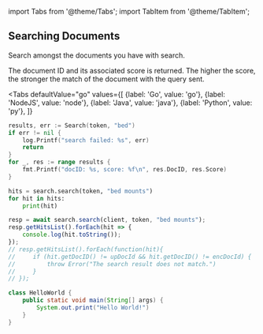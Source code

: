import Tabs from '@theme/Tabs';
import TabItem from '@theme/TabItem';

## Searching Documents

Search amongst the documents you have with search.

The document ID and its associated score is returned. The higher the score, the stronger the match of the document with the query sent.

<Tabs
  defaultValue="go"
  values={[
      {label: 'Go', value: 'go'},
      {label: 'NodeJS', value: 'node'},
      {label: 'Java', value: 'java'},
      {label: 'Python', value: 'py'},
    ]}
>
<TabItem value="go">

```go
results, err := Search(token, "bed")
if err != nil {
    log.Printf("search failed: %s", err)
    return
}
for _, res := range results {
    fmt.Printf("docID: %s, score: %f\n", res.DocID, res.Score)
}
```

</TabItem>
<TabItem value="py">

```py
hits = search.search(token, "bed mounts")
for hit in hits:
    print(hit)
```

</TabItem>
<TabItem value="node">

```javascript
resp = await search.search(client, token, "bed mounts");
resp.getHitsList().forEach(hit => {
    console.log(hit.toString());
});
// resp.getHitsList().forEach(function(hit){
//     if (hit.getDocID() != upDocId && hit.getDocID() != encDocId) {
//         throw Error("The search result does not match.")
//     }
// });
```
</TabItem>
<TabItem value="java">

```java
class HelloWorld {
    public static void main(String[] args) {
        System.out.print("Hello World!")
    }
}
```
</TabItem>
</Tabs>
